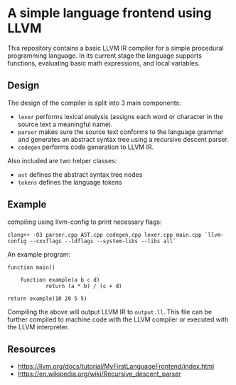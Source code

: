 # A simple language frontend using LLVM
This repository contains a basic LLVM IR compiler for a simple procedural programming language.
In its current stage the language supports functions, evaluating basic math expressions, and local variables. 

## Design
The design of the compiler is split into 3 main components:
- `lexer` performs lexical analysis (assigns each word or character in the source text a meaningful name).
- `parser` makes sure the source text conforms to the language grammar and generates an abstract syntax tree using a recursive descent parser. 
- `codegen` performs code generation to LLVM IR.


Also included are two helper classes:
- `ast` defines the abstract syntax tree nodes
- `tokens` defines the language tokens

## Example
compiling using llvm-config to print necessary flags:

`` clang++ -O3 parser.cpp AST.cpp codegen.cpp lexer.cpp main.cpp `llvm-config --cxxflags --ldflags --system-libs --libs all` ``

An example program: 

	function main() 

		function example(a b c d)
	    		return (a * b) / (c + d)

	return example(10 20 5 5)

Compiling the above will output LLVM IR to `output.ll`. This file can be further compiled to machine code with the LLVM compiler or executed with the LLVM interpreter.

## Resources
- https://llvm.org/docs/tutorial/MyFirstLanguageFrontend/index.html
- https://en.wikipedia.org/wiki/Recursive_descent_parser
